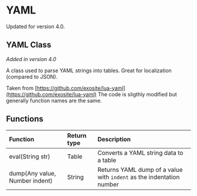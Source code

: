 # YAML

Updated for version 4.0.

## YAML Class

_Added in version 4.0_

A class used to parse YAML strings into tables. Great for localization \(compared to JSON\).

Taken from [https://github.com/exosite/lua-yaml](https://github.com/exosite/lua-yaml) The code is sligthly modified but generally function names are the same.

## Functions

| Function | Return type | Description |
| :--- | :--- | :--- |
| eval\(String str\) | Table | Converts a YAML string data to a table |
| dump\(Any value, Number indent\) | String | Returns YAML dump of a value with `indent` as the indentation number |

